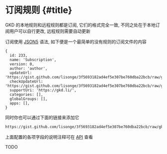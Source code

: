 # 订阅规则 {#title}

GKD 的本地规则和远程规则都是订阅, 它们的格式完全一致, 不同之处在于本地订阅用户可以自行更改, 远程规则需要自动更新

订阅使用 [JSON5](https://json5.org/) 语法, 如下便是一个最简单的没有规则的订阅文件的内容

```json5
{
  id: 233,
  name: 'Subscription',
  version: 0,
  author: 'author',
  updateUrl: 'https://gist.github.com/lisonge/3f5693182ad4ef5e307be760dba22bcb/raw/gkd.json5',
  checkUpdateUrl: 'https://gist.github.com/lisonge/3f5693182ad4ef5e307be760dba22bcb/raw/gkd.json5',
  supportUri: 'https://gkd.li/',
  categories: [],
  globalGroups: [],
  apps: [],
}
```

同时你也可以通过下面的链接来添加它

```txt
https://gist.github.com/lisonge/3f5693182ad4ef5e307be760dba22bcb/raw/gkd.json5
```

上面配置的各项字段的说明注释可在 [API](/api/interfaces/RawSubscription) 查看

TODO
